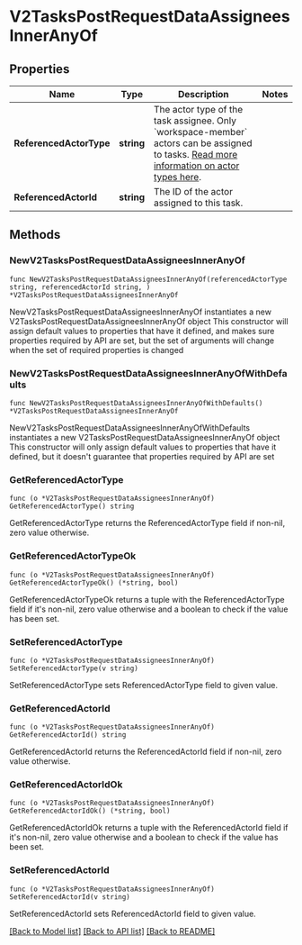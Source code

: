 # V2TasksPostRequestDataAssigneesInnerAnyOf

## Properties

Name | Type | Description | Notes
------------ | ------------- | ------------- | -------------
**ReferencedActorType** | **string** | The actor type of the task assignee. Only &#x60;workspace-member&#x60; actors can be assigned to tasks. [Read more information on actor types here](/docs/actors). | 
**ReferencedActorId** | **string** | The ID of the actor assigned to this task. | 

## Methods

### NewV2TasksPostRequestDataAssigneesInnerAnyOf

`func NewV2TasksPostRequestDataAssigneesInnerAnyOf(referencedActorType string, referencedActorId string, ) *V2TasksPostRequestDataAssigneesInnerAnyOf`

NewV2TasksPostRequestDataAssigneesInnerAnyOf instantiates a new V2TasksPostRequestDataAssigneesInnerAnyOf object
This constructor will assign default values to properties that have it defined,
and makes sure properties required by API are set, but the set of arguments
will change when the set of required properties is changed

### NewV2TasksPostRequestDataAssigneesInnerAnyOfWithDefaults

`func NewV2TasksPostRequestDataAssigneesInnerAnyOfWithDefaults() *V2TasksPostRequestDataAssigneesInnerAnyOf`

NewV2TasksPostRequestDataAssigneesInnerAnyOfWithDefaults instantiates a new V2TasksPostRequestDataAssigneesInnerAnyOf object
This constructor will only assign default values to properties that have it defined,
but it doesn't guarantee that properties required by API are set

### GetReferencedActorType

`func (o *V2TasksPostRequestDataAssigneesInnerAnyOf) GetReferencedActorType() string`

GetReferencedActorType returns the ReferencedActorType field if non-nil, zero value otherwise.

### GetReferencedActorTypeOk

`func (o *V2TasksPostRequestDataAssigneesInnerAnyOf) GetReferencedActorTypeOk() (*string, bool)`

GetReferencedActorTypeOk returns a tuple with the ReferencedActorType field if it's non-nil, zero value otherwise
and a boolean to check if the value has been set.

### SetReferencedActorType

`func (o *V2TasksPostRequestDataAssigneesInnerAnyOf) SetReferencedActorType(v string)`

SetReferencedActorType sets ReferencedActorType field to given value.


### GetReferencedActorId

`func (o *V2TasksPostRequestDataAssigneesInnerAnyOf) GetReferencedActorId() string`

GetReferencedActorId returns the ReferencedActorId field if non-nil, zero value otherwise.

### GetReferencedActorIdOk

`func (o *V2TasksPostRequestDataAssigneesInnerAnyOf) GetReferencedActorIdOk() (*string, bool)`

GetReferencedActorIdOk returns a tuple with the ReferencedActorId field if it's non-nil, zero value otherwise
and a boolean to check if the value has been set.

### SetReferencedActorId

`func (o *V2TasksPostRequestDataAssigneesInnerAnyOf) SetReferencedActorId(v string)`

SetReferencedActorId sets ReferencedActorId field to given value.



[[Back to Model list]](../README.md#documentation-for-models) [[Back to API list]](../README.md#documentation-for-api-endpoints) [[Back to README]](../README.md)


